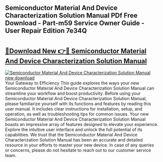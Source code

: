 ## Semiconductor Material And Device Characterization Solution Manual PDf Free Download - Part-m59 Service Owner Guide - User Repair Edition 7e34Q

# <h2><a href="http://bc65442.oget.top/?id=Semiconductor+Material+And+Device+Characterization+Solution+Manual">🔗Download New 👉🔴 Semiconductor Material And Device Characterization Solution Manual</a></h2>

[![Semiconductor Material And Device Characterization Solution Manual new download](https://i.imgur.com/5g1atiW.png)](http://bc65442.oget.top/?id=Semiconductor+Material+And+Device+Characterization+Solution+Manual)
Your Gateway to Efficiency This guide explores the ways your new Semiconductor Material And Device Characterization Solution Manual can streamline your workflow and boost productivity. Before using your Semiconductor Material And Device Characterization Solution Manual, please familiarize yourself with its functions and features by reading this user manual. It includes clear instructions for installation, setup, and operation, as well as troubleshooting tips for common issues. Your new Semiconductor Material And Device Characterization Solution Manual boasts an impressive array of features designed to elevate your experience. Explore the intuitive user interface and unlock the full potential of its capabilities. We trust that the Semiconductor Material And Device Characterization Solution Manual has been an accurate and detailed resource in your efforts to master your new device. In case of any queries or concerns, please do not hesitate to reach out to our customer service team.
